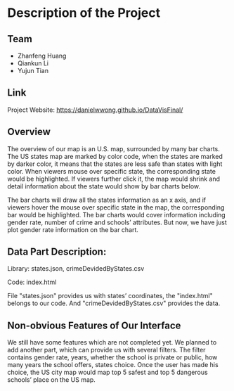 # Description of the Project

## Team
- Zhanfeng Huang
- Qiankun Li
- Yujun Tian

## Link
Project Website: https://danielwwong.github.io/DataVisFinal/

## Overview

The overview of our map is an U.S. map, surrounded by many bar charts. The US states map are marked by color code, when the states are marked by darker color, it means that the states are less safe than states with light color. When viewers mouse over specific state, the corresponding state would be highlighted. If viewers further click it, the map would shrink and detail information about the state would show by bar charts below.

The bar charts will draw all the states information as an x axis, and if viewers hover the mouse over specific state in the map, the corresponding bar would be highlighted. The bar charts would cover information including gender rate, number of crime and schools’ attributes. But now, we have just plot gender rate information on the bar chart.

## Data Part Description:
Library: states.json, crimeDevidedByStates.csv

Code: index.html

File "states.json" provides us with states’ coordinates, the "index.html" belongs to our code. And "crimeDevidedByStates.csv" provides the data.

## Non-obvious Features of Our Interface

We still have some features which are not completed yet. We planned to add another part, which can provide us with several filters. The filter contains gender rate, years, whether the school is private or public, how many years the school offers, states choice. Once the user has made his choice, the US city map would map top 5 safest and top 5 dangerous schools’ place on the US map.
